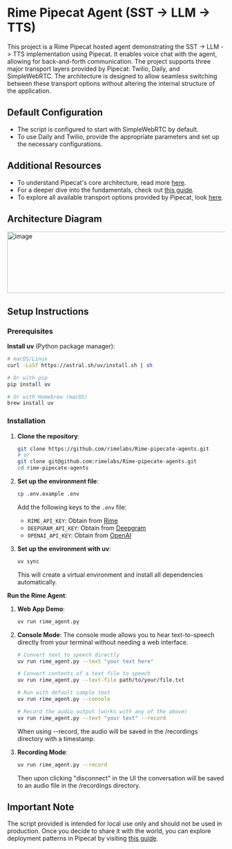# Rime Pipecat Agent (SST -> LLM -> TTS)

This project is a Rime Pipecat hosted agent demonstrating the SST -> LLM -> TTS implementation using Pipecat. It enables voice chat with the agent, allowing for back-and-forth communication. The project supports three major transport layers provided by Pipecat: Twilio, Daily, and SimpleWebRTC. The architecture is designed to allow seamless switching between these transport options without altering the internal structure of the application.


## Default Configuration

- The script is configured to start with SimpleWebRTC by default.
- To use Daily and Twilio, provide the appropriate parameters and set up the necessary configurations.

## Additional Resources

- To understand Pipecat's core architecture, read more [here](https://docs.pipecat.ai/getting-started/core-concepts).
- For a deeper dive into the fundamentals, check out [this guide](https://docs.pipecat.ai/guides/fundamentals).
- To explore all available transport options provided by Pipecat, look [here](https://docs.pipecat.ai/server/services/transport/daily).

## Architecture Diagram

<img width="1393" height="142" alt="image" src="https://github.com/user-attachments/assets/683b6ff7-41e5-411c-80c4-511171f73ea8" />


## Setup Instructions

### Prerequisites

**Install uv** (Python package manager):
```bash
# macOS/Linux
curl -LsSf https://astral.sh/uv/install.sh | sh

# Or with pip
pip install uv

# Or with Homebrew (macOS)
brew install uv
```

### Installation

1. **Clone the repository**:
   ```bash
   git clone https://github.com/rimelabs/Rime-pipecate-agents.git
   # or
   git clone git@github.com:rimelabs/Rime-pipecate-agents.git
   cd rime-pipecate-agents
   ```

2. **Set up the environment file**:
   ```bash
   cp .env.example .env
   ```

   Add the following keys to the `.env` file:
   - `RIME_API_KEY`: Obtain from [Rime](https://app.rime.ai/tokens/)
   - `DEEPGRAM_API_KEY`: Obtain from [Deepgram](https://console.deepgram.com/project)
   - `OPENAI_API_KEY`: Obtain from [OpenAI](https://platform.openai.com/settings/organization/api-keys)

4. **Set up the environment with uv**:
   ```bash
   uv sync
   ```

   This will create a virtual environment and install all dependencies automatically.

**Run the Rime Agent**:

1. **Web App Demo**:
   ```bash
   uv run rime_agent.py
   ```

2. **Console Mode**:
   The console mode allows you to hear text-to-speech directly from your terminal without needing a web interface.

   ```bash
   # Convert text to speech directly
   uv run rime_agent.py --text "your text here"

   # Convert contents of a text file to speech
   uv run rime_agent.py --text-file path/to/your/file.txt

   # Run with default sample text
   uv run rime_agent.py --console

   # Record the audio output (works with any of the above)
   uv run rime_agent.py --text "your text" --record
   ```

   When using --record, the audio will be saved in the /recordings directory with a timestamp.

3. **Recording Mode**:
   ```bash
   uv run rime_agent.py --record
   ```
   Then upon clicking "disconnect" in the UI the conversation will be saved to an audio file in the /recordings directory.

## Important Note

The script provided is intended for local use only and should not be used in production. Once you decide to share it with the world, you can explore deployment patterns in Pipecat by visiting [this guide](https://docs.pipecat.ai/guides/deployment/overview).

